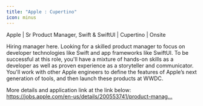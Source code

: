 ```yaml
---
title: "Apple : Cupertino"
icon: minus
---
```

Apple | Sr Product Manager, Swift &amp; SwiftUI | Cupertino | Onsite

Hiring manager here. Looking for a skilled product manager to focus on developer technologies like Swift and app frameworks like SwiftUI. To be successful at this role, you&#x27;ll have a mixture of hands-on skills as a developer as well as  proven experience as a storyteller and communicator. You&#x27;ll work with other Apple engineers to define the features of Apple’s next generation of tools, and then launch these products at WWDC.

More details and application link at the link below:
<a href="https:&#x2F;&#x2F;jobs.apple.com&#x2F;en-us&#x2F;details&#x2F;200553741&#x2F;product-manager-programming-languages-and-frameworks" rel="nofollow">https:&#x2F;&#x2F;jobs.apple.com&#x2F;en-us&#x2F;details&#x2F;200553741&#x2F;product-manag...</a>
